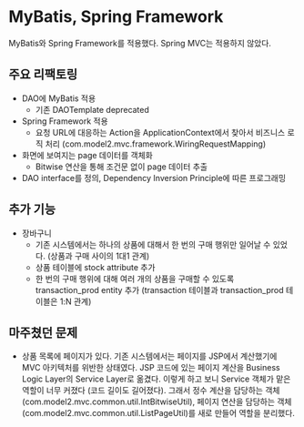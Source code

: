# MyBatis, Spring Framework
MyBatis와 Spring Framework를 적용했다. Spring MVC는 적용하지 않았다.


## 주요 리팩토링
- DAO에 MyBatis 적용
  - 기존 DAOTemplate deprecated
- Spring Framework 적용
  - 요청 URL에 대응하는 Action을 ApplicationContext에서 찾아서 비즈니스 로직 처리 (com.model2.mvc.framework.WiringRequestMapping)
- 화면에 보여지는 page 데이터를 객체화
  - Bitwise 연산을 통해 조건문 없이 page 데이터 추출
- DAO interface를 정의, Dependency Inversion Principle에 따른 프로그래밍

## 추가 기능
- 장바구니
  - 기존 시스템에서는 하나의 상품에 대해서 한 번의 구매 행위만 일어날 수 있었다. (상품과 구매 사이의 1대1 관계)
  - 상품 테이블에 stock attribute 추가
  - 한 번의 구매 행위에 대해 여러 개의 상품을 구매할 수 있도록 transaction_prod entity 추가 (transaction 테이블과 transaction_prod 테이블은 1:N 관계)

## 마주쳤던 문제
- 상품 목록에 페이지가 있다. 기존 시스템에서는 페이지를 JSP에서 계산했기에 MVC 아키텍처를 위반한 상태였다. JSP 코드에 있는 페이지 계산을 Business Logic Layer의 Service Layer로 옮겼다. 이렇게 하고 보니 Service 객체가 맡은 역할이 너무 커졌다 (코드 길이도 길어졌다). 그래서 정수 계산을 담당하는 객체(com.model2.mvc.common.util.IntBitwiseUtil), 페이지 연산을 담당하는 객체(com.model2.mvc.common.util.ListPageUtil)를 새로 만들어 역할을 분리했다.